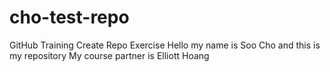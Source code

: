 # cho-test-repo
GitHub Training Create Repo Exercise
Hello my name is Soo Cho and this is my repository
My course partner is Elliott Hoang
